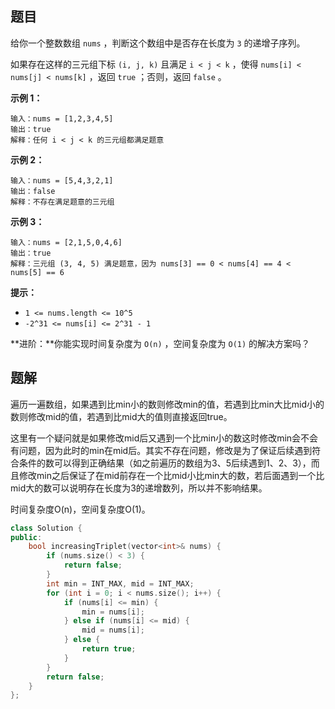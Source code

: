 ## 题目


给你一个整数数组 `nums` ，判断这个数组中是否存在长度为 `3` 的递增子序列。

如果存在这样的三元组下标 `(i, j, k)` 且满足 `i < j < k` ，使得 `nums[i] < nums[j] < nums[k]` ，返回 `true` ；否则，返回 `false` 。

 

**示例 1：**

```
输入：nums = [1,2,3,4,5]
输出：true
解释：任何 i < j < k 的三元组都满足题意
```

**示例 2：**

```
输入：nums = [5,4,3,2,1]
输出：false
解释：不存在满足题意的三元组
```

**示例 3：**

```
输入：nums = [2,1,5,0,4,6]
输出：true
解释：三元组 (3, 4, 5) 满足题意，因为 nums[3] == 0 < nums[4] == 4 < nums[5] == 6
```

 

**提示：**

- `1 <= nums.length <= 10^5`
- `-2^31 <= nums[i] <= 2^31 - 1`

 

**进阶：**你能实现时间复杂度为 `O(n)` ，空间复杂度为 `O(1)` 的解决方案吗？

## 题解

遍历一遍数组，如果遇到比min小的数则修改min的值，若遇到比min大比mid小的数则修改mid的值，若遇到比mid大的值则直接返回true。

这里有一个疑问就是如果修改mid后又遇到一个比min小的数这时修改min会不会有问题，因为此时的min在mid后。其实不存在问题，修改是为了保证后续遇到符合条件的数可以得到正确结果（如之前遍历的数组为3、5后续遇到1、2、3），而且修改min之后保证了在mid前存在一个比mid小比min大的数，若后面遇到一个比mid大的数可以说明存在长度为3的递增数列，所以并不影响结果。

时间复杂度O(n)，空间复杂度O(1)。

```c++
class Solution {
public:
    bool increasingTriplet(vector<int>& nums) {
        if (nums.size() < 3) {
            return false;
        }
        int min = INT_MAX, mid = INT_MAX;
        for (int i = 0; i < nums.size(); i++) {
            if (nums[i] <= min) {
                min = nums[i];
            } else if (nums[i] <= mid) {
                mid = nums[i];
            } else {
                return true;
            }
        }
        return false;
    }
};
```

